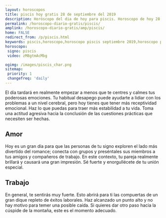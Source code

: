 ```yaml
---
layout: horoscopos
title: piscis hoy gratis 28 de septiembre del 2019 
description: Horóscopo del dia de hoy para piscis. Horoscopo de hoy 28 de septiembre del 2019. Las predicciones de amor, trabajo, vida personal gratis.
permalink: /horoscopo-diario-gratis/piscis/
amplink: /horoscopo-diario-gratis/amp/piscis/
home: FALSE
redirect_from: /p/piscis.html
keywords: piscis,horoscopo,horoscopo piscis septiembre 2019,horoscopo piscis hoy,tarot piscis septiembre 2019,horoscopo piscis,tarot piscis hoy,horoscopo de hoy,horoscopo diario,tarot del amor,horoscopo de hoy piscis,horoscopo diario del tarot, Horoscopo de hoy piscis 28 de septiembre del 2019,horóscopo del día,signos zodiacales 2019, el horoscopo de hoy
horoscopo:
 signo: piscis
 video: zM8gtmAcMbg

ogimg: /images/piscis_char.png
sitemap:
 priority: 1
 changefreq: 'daily'
---
```



El día tardará en realmente empezar a menos que te centres y calmes tus poderosas emociones. Tu habitual desapego puede ayudarte a lidiar con los problemas a un nivel cerebral, pero hoy tienes que tener más receptividad emocional. Haz lo que puedas para traer más estabilidad a tu vida. Toma una actitud agresiva hacia la conclusión de las cuestiones prácticas que necesiten ser hechas.

## Amor

Hoy es un gran día para que las personas de tu signo exploren el lado más divertido del romance; conecta con grupos y preséntales sus miembros a tus amigos y compañeros de trabajo. En este contexto, tu pareja realmente brillará y causará una gran impresión. Sé fuerte y enorgullécete de tu unión especial.

## Trabajo

En general, te sentirás muy fuerte. Esto abrirá para ti las compuertas de un gran dique repleto de éxitos laborales. Haz alcanzado un punto alto y no hay motivo para temer una posible caída. Si quieres dar otro paso hacia la cúspide de la montaña, este es el momento adecuado.